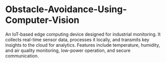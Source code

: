 # Obstacle-Avoidance-Using-Computer-Vision
An IoT-based edge computing device designed for industrial monitoring. It collects real-time sensor data, processes it locally, and transmits key insights to the cloud for analytics. Features include temperature, humidity, and air quality monitoring, low-power operation, and secure communication.
